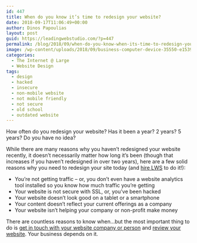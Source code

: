 ```yaml
---
id: 447
title: When do you know it’s time to redesign your website?
date: 2018-09-17T11:06:49+00:00
author: Dinos Papoulias
layout: post
guid: https://leadingwebstudio.com/?p=447
permalink: /blog/2018/09/when-do-you-know-when-its-time-to-redesign-your-website/
image: /wp-content/uploads/2018/09/business-computer-device-35550-e1539789050424.jpg
categories:
  - The Internet @ Large
  - Website Design
tags:
  - design
  - hacked
  - insecure
  - non-mobile website
  - not mobile friendly
  - not secure
  - old school
  - outdated website
---
```

How often do you redesign your website? Has it been a year? 2 years? 5 years? Do you have no idea?

While there are many reasons why you haven&#8217;t redesigned your website recently, it doesn&#8217;t necessarily matter how long it&#8217;s been (though that increases if you haven&#8217;t redesigned in over two years), here are a few solid reasons why you need to redesign your site today (and [hire LWS](/contact) to do it!):

  * You&#8217;re not getting traffic &#8211; or, you don&#8217;t even have a website analytics tool installed so you know how much traffic you&#8217;re getting
  * Your website is not secure with SSL, or, you&#8217;ve been hacked
  * Your website doesn&#8217;t look good on a tablet or a smartphone
  * Your content doesn&#8217;t reflect your current offerings as a company
  * Your website isn&#8217;t helping your company or non-profit make money

There are countless reasons to know when&#8230;but the most important thing to do is [get in touch with your website company or person](https://leadingwebstudio.com/contact/) and [review your website](https://leadingwebstudio.com/services/analyze-strategize/). Your business depends on it.